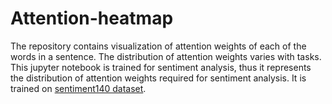 # Attention-heatmap
The repository contains visualization of attention weights of each of the words in a sentence. The distribution of attention weights varies with tasks. This jupyter notebook is trained for sentiment analysis, thus it represents the distribution of attention weights required for sentiment analysis. It is trained on <a href="https://www.kaggle.com/kazanova/sentiment140">sentiment140 dataset</a>.</p>
